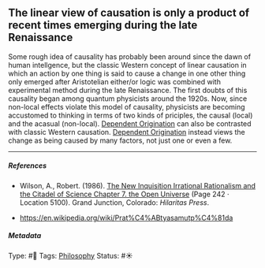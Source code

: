 ## The linear view of causation is only a product of recent times emerging during the late Renaissance

Some rough idea of causality has probably been around since the dawn of human intellgence, but the classic Western concept of linear causation in which an action by one thing is said to cause a change in one other thing only emerged after Aristotelian either/or logic was combined with experimental method during the late Renaissance. The first doubts of this causality began among quantum physicists around the 1920s. Now, since non-local effects violate this model of causality, physicists are becoming accustomed to thinking in terms of two kinds of priciples, the causal (local) and the acasual (non-local). [Dependent Origination](Dependent%20Origination.md) can also be contrasted with classic Western causation. [Dependent Origination](Dependent%20Origination.md) instead views the change as being caused by many factors, not just one or even a few.

---

##### References

* Wilson, A., Robert. (1986). [The New Inquisition Irrational Rationalism and the Citadel of Science Chapter 7. the Open Universe](The%20New%20Inquisition%20Irrational%20Rationalism%20and%20the%20Citadel%20of%20Science%20Chapter%207.%20the%20Open%20Universe.md) (Page 242 · Location 5100). Grand Junction, Colorado: *Hilaritas Press*.

* https://en.wikipedia.org/wiki/Prat%C4%ABtyasamutp%C4%81da

##### Metadata

Type: #🔴 
Tags: [Philosophy](Philosophy.md) 
Status: #☀️ 
